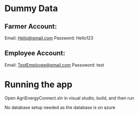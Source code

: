 # Dummy Data
## Farmer Account:
Email: Hello@gmail.com
Password: Hello123
## Employee Account:
Email: TestEmployee@gmail.com
Passoword: test

# Running the app
Open AgriEnergyConnect.sln in visual studio, build, and then run

No database setup needed as the database is on azure


